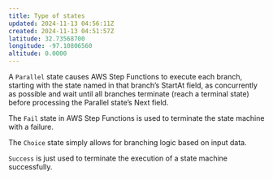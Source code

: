 ```yaml
---
title: Type of states
updated: 2024-11-13 04:56:11Z
created: 2024-11-13 04:51:57Z
latitude: 32.73568700
longitude: -97.10806560
altitude: 0.0000
---
```


A `Parallel` state causes AWS Step Functions to execute each branch, starting with the state named in that branch’s StartAt field, as concurrently as possible and wait until all branches terminate (reach a terminal state) before processing the Parallel state’s Next field.

The `Fail` state in AWS Step Functions is used to terminate the state machine with a failure. 

The `Choice` state simply allows for branching logic based on input data.

`Success` is just used to terminate the execution of a state machine successfully. 